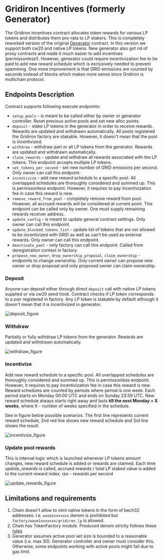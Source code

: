 # Gridiron Incentives (formerly Generator)

The Gridiron Incentives contract allocates token rewards for various LP tokens and distributes them pro-rata to LP stakers.
This is completely reworked version of the original [Generator](https://github.com/gridiron-fi/gridiron-core/tree/main/contracts/tokenomics/generator) contract.
In this version we support both cw20 and native LP tokens. New generator also got rid of proxy contracts and made it much easier to add incentives (permissonless!).
However, generator could require incentivization fee to be paid to add new reward schedule which is exclusively needed to prevent spamming.
One more improvement is that GRID emissions are counted by seconds instead of blocks which makes more sense since Gridiron is multichain protocol.

## Endpoints Description
Contract supports following execute endpoints:
- `setup_pools` - is meant to be called either by owner or generator controller. Reset previous active pools and set new alloc points.
- `deposit` - stake LP tokens in the generator in order to receive rewards. Rewards are updated and withdrawn automatically. All pools registered the Gridiron factory are stakable. However, it doesn't mean that the pool is incentivized.
- `withdraw` - withdraw part or all LP tokens from the generator. Rewards are updated and withdrawn automatically.
- `claim_rewards` - update and withdraw all rewards associated with the LP tokens. This endpoint accepts multiple LP tokens.
- `set_tokens_per_second` - set new number of GRID emissions per second. Only owner can call this endpoint.
- `incentivize` - add new reward schedule to a specific pool. All overlapped schedules are thoroughly considered and summed up. This is permissonless endpoint. However, it requires to pay incentivization fee in case this reward is new.
- `remove_reward_from_pool` - completely remove reward from pool. However, all accrued rewards will be considered at current point. This endpoint can be called only by owner. One must supply remaining rewards receiver address.
- `update_config` - is meant to update general contract settings. Only owner can call this endpoint.
- `update_blocked_tokens_list` - update list of tokens that are not allowed to be incentivized with GRID as well as can't be used as external rewards. Only owner can call this endpoint.
- `deactivate_pool` - only factory can call this endpoint. Called from deregistration context in factory.
- `propose_new_owner`, `drop_ownership_proposal`, `claim_ownership` - endpoints to change ownership. Only current owner can propose new owner or drop proposal and only proposed owner can claim ownership.

### Deposit
Anyone can deposit either through direct `deposit` call with native LP tokens supplied or via cw20 send hook. 
Contract checks if LP token corresponds to a pair registered in factory. Any LP token is stakable by default although it doesn't mean that it is incentivized in generator.

![deposit_figure](./assets/deposit.png "Deposit figure")

### Withdraw
Partially or fully withdraw LP tokens from the generator. Rewards are updated and withdrawn automatically.

![withdraw_figure](./assets/withdraw.png "Withdraw figure")

### Incentivize
Add new reward schedule to a specific pool. All overlapped schedules are thoroughly considered and summed up. 
This is permissonless endpoint. However, it requires to pay incentivization fee in case this reward is new.
Reward schedules are counted by periods where period is one week. Each period starts on Monday 00:00 UTC and ends on Sunday 23:59 UTC.
New reward schedule always starts right away and lasts **till the next Monday + X weeks**, where X - number of weeks specified in the schedule.

See in figure below possible scenarios. The first line represents current reward schedule, 
2nd red line shows new reward schedule and 3rd line shows the result.

![incentivize_figure](./assets/incentivize.png "Incentivize figure")

### Update pool rewards
This is internal logic which is launched whenever LP tokens amount changes, new reward schedule is added or rewards are claimed.
Each time _update_rewards_ is called, accrued rewards / total LP staked value is added to the current reward index.
_rps_ - rewards per second

![update_rewards_figure](./assets/schedules_flow.png "Update rewards figure")

## Limitations and requirements
1. Chain doesn't allow to mint native tokens in the form of bech32 addresses. 
I.e. `wasm1xxxxxxx` denom is prohibited but `factory/wasm1xxxxxxx/gridiron_lp` is allowed.
2. Chain has TokenFactory module. Produced denom strictly follows these [rules](https://github.com/osmosis-labs/osmosis/tree/main/x/tokenfactory#expectations-from-the-chain)
3. Generator assumes active pool set size is bounded to a reasonable value (i.e. max 30). Generator controller and owner must consider this. 
Otherwise, some endpoints working with active pools might fail due to gas limit.